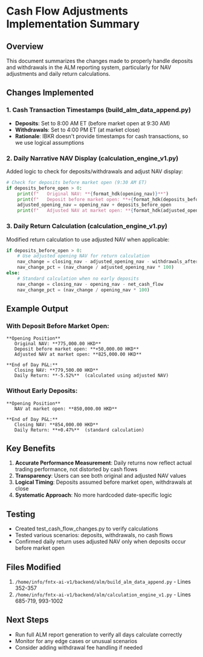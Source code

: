 # Cash Flow Adjustments Implementation Summary

## Overview
This document summarizes the changes made to properly handle deposits and withdrawals in the ALM reporting system, particularly for NAV adjustments and daily return calculations.

## Changes Implemented

### 1. Cash Transaction Timestamps (build_alm_data_append.py)
- **Deposits**: Set to 8:00 AM ET (before market open at 9:30 AM)
- **Withdrawals**: Set to 4:00 PM ET (at market close)
- **Rationale**: IBKR doesn't provide timestamps for cash transactions, so we use logical assumptions

### 2. Daily Narrative NAV Display (calculation_engine_v1.py)
Added logic to check for deposits/withdrawals and adjust NAV display:

```python
# Check for deposits before market open (9:30 AM ET)
if deposits_before_open > 0:
    print(f"   Original NAV: **{format_hdk(opening_nav)}**")
    print(f"   Deposit before market open: **+{format_hdk(deposits_before_open)}**")
    adjusted_opening_nav = opening_nav + deposits_before_open
    print(f"   Adjusted NAV at market open: **{format_hdk(adjusted_opening_nav)}**")
```

### 3. Daily Return Calculation (calculation_engine_v1.py)
Modified return calculation to use adjusted NAV when applicable:

```python
if deposits_before_open > 0:
    # Use adjusted opening NAV for return calculation
    nav_change = closing_nav - adjusted_opening_nav - withdrawals_after_close
    nav_change_pct = (nav_change / adjusted_opening_nav * 100)
else:
    # Standard calculation when no early deposits
    nav_change = closing_nav - opening_nav - net_cash_flow
    nav_change_pct = (nav_change / opening_nav * 100)
```

## Example Output

### With Deposit Before Market Open:
```
**Opening Position**
   Original NAV: **775,000.00 HKD**
   Deposit before market open: **+50,000.00 HKD**
   Adjusted NAV at market open: **825,000.00 HKD**

**End of Day P&L:**
   Closing NAV: **779,500.00 HKD**
   Daily Return: **-5.52%**  (calculated using adjusted NAV)
```

### Without Early Deposits:
```
**Opening Position**
   NAV at market open: **850,000.00 HKD**

**End of Day P&L:**
   Closing NAV: **854,000.00 HKD**
   Daily Return: **+0.47%**  (standard calculation)
```

## Key Benefits
1. **Accurate Performance Measurement**: Daily returns now reflect actual trading performance, not distorted by cash flows
2. **Transparency**: Users can see both original and adjusted NAV values
3. **Logical Timing**: Deposits assumed before market open, withdrawals at close
4. **Systematic Approach**: No more hardcoded date-specific logic

## Testing
- Created test_cash_flow_changes.py to verify calculations
- Tested various scenarios: deposits, withdrawals, no cash flows
- Confirmed daily return uses adjusted NAV only when deposits occur before market open

## Files Modified
1. `/home/info/fntx-ai-v1/backend/alm/build_alm_data_append.py` - Lines 352-357
2. `/home/info/fntx-ai-v1/backend/alm/calculation_engine_v1.py` - Lines 685-719, 993-1002

## Next Steps
- Run full ALM report generation to verify all days calculate correctly
- Monitor for any edge cases or unusual scenarios
- Consider adding withdrawal fee handling if needed